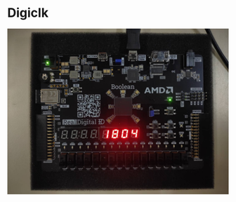 # Digiclk

<p align="center">
  <img src="https://github.com/tusharc01/Digiclk/blob/main/FPGA_digiclk.jpeg" alt="FPGA_Digiclk" width="600"/>
</p>
